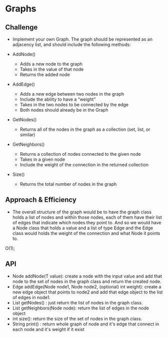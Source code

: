 # Graphs
<!-- Short summary or background information -->

## Challenge
<!-- Description of the challenge -->
- Implement your own Graph. The graph should be represented as an adjacency list, and should include the following methods:

- AddNode()
    - Adds a new node to the graph
    - Takes in the value of that node
    - Returns the added node
- AddEdge()
    - Adds a new edge between two nodes in the graph
    - Include the ability to have a “weight”
    - Takes in the two nodes to be connected by the edge
    - Both nodes should already be in the Graph
- GetNodes()
    - Returns all of the nodes in the graph as a collection (set, list, or similar)
- GetNeighbors()
    - Returns a collection of nodes connected to the given node
    - Takes in a given node
    - Include the weight of the connection in the returned collection
- Size()
    - Returns the total number of nodes in the graph

## Approach & Efficiency
<!-- What approach did you take? Why? What is the Big O space/time for this approach? -->
- The overall structure of the graph would be to have the graph class holds a list of nodes and within those nodes, each of them have their list of edges that indicate which nodes they point to. And so we would have a Node class that holds a value and a list of type Edge and the Edge class would holds the weight of the connection and what Node it points to.

O(1);

## API
<!-- Description of each method publicly available in your Graph -->

- Node addNode(T value): create a node with the input value and add that node to the set of nodes in the graph class and return the created node.
- Edge addEdge(Node node1, Node node2, (optional) int weight): create a new edge object that points to node2 and add that edge object to the list of edges in node1.
- List<Node> getNodes() : just return the list of nodes in the graph class.
- List<Edge> getNeighbors(Node node): return the list of edges in the node object
- int size(): return the size of the set of nodes in the graph class.
- String print() : return whole graph of node and it's edge that connect in each node and it's weight if it exist